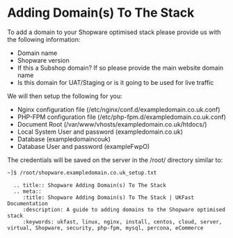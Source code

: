 # Adding Domain(s) To The Stack

To add a domain to your Shopware optimised stack please provide us with the following information:

- Domain name
- Shopware version
- If this a Subshop domain? If so please provide the main website domain name
- Is this domain for UAT/Staging or is it going to be used for live traffic

We will then setup the following for you:

- Nginx configuration file (/etc/nginx/conf.d/exampledomain.co.uk.conf)
- PHP-FPM configuration file (/etc/php-fpm.d/exampledomain.co.uk.conf)
- Document Root (/var/www/vhosts/exampledomain.co.uk/htdocs/)
- Local System User and password (exampledomain.co.uk)
- Database (exampledomaincouk)
- Database User and password (exampleFwpO)

The credentials will be saved on the server in the /root/ directory similar to:
```bash
~]$ /root/shopware.exampledomain.co.uk_setup.txt
```

```eval_rst
  .. title:: Shopware Adding Domain(s) To The Stack
  .. meta::
     :title: Shopware Adding Domain(s) To The Stack | UKFast Documentation
     :description: A guide to adding domains to the Shopware optimised stack
     :keywords: ukfast, linux, nginx, install, centos, cloud, server, virtual, Shopware, security, php-fpm, mysql, percona, eCommerce


